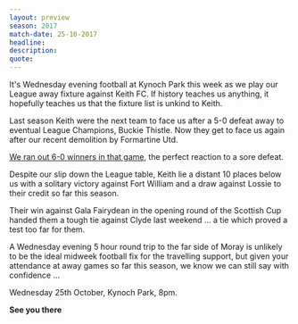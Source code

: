 ```yaml
---
layout: preview
season: 2017
match-date: 25-10-2017
headline:
description:
quote:
---
```

It's Wednesday evening football at Kynoch Park this week as we play our League away fixture against Keith FC. If history teaches us anything, it hopefully teaches us that the fixture list is unkind to Keith.

Last season Keith were the next team to face us after a 5-0 defeat away to eventual League Champions, Buckie Thistle. Now they get to face us again after our recent demolition by Formartine Utd.

[We ran out 6-0 winners in that game](/2016/10/08/keith-home-report/), the perfect reaction to a sore defeat.

Despite our slip down the League table, Keith lie a distant 10 places below us with a solitary victory against Fort William and a draw against Lossie to their credit so far this season.

Their win against Gala Fairydean in the opening round of the Scottish Cup handed them a tough tie against Clyde last weekend ... a tie which proved a test too far for them.

A Wednesday evening 5 hour round trip to the far side of Moray is unlikely to be the ideal midweek football fix for the travelling support, but given your attendance at away games so far this season, we know we can still say with confidence ...

Wednesday 25th October, Kynoch Park, 8pm.

**See you there**

